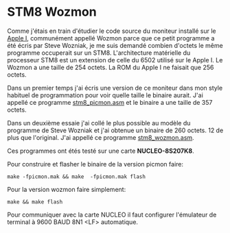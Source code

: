 # STM8 Wozmon

Comme j'étais en train d'étudier le code source du moniteur installé sur le [Apple I](applei.1976.operatiion-manual.pdf), communément appellé Wozmon parce que ce petit programme a été écris par Steve Wozniak, 
je me suis demandé combien d'octets le même programme occuperait sur un STM8.  L'architecture matérielle du processeur STM8 est un extension de celle du 6502 utilisé sur le Apple I. Le Wozmon a une taille de 254 octets. La ROM du Apple I ne faisait que 256 octets.

Dans un premier temps j'ai écris une version de ce moniteur dans mon style habituel de programmation pour voir quelle taille le binaire aurait. J'ai appellé ce programme [stm8_picmon.asm](stm8_picmon.asm) et le binaire a une taille de 357 octets.

Dans un deuxième essaie j'ai collé le plus possible au modèle du programme de Steve Wozniak et j'ai obtenue un binaire de 260 octets. 12 de plus que l'original. J'ai appellé ce programme [stm8_wozmon.asm](stm8_wozmon.asm).

Ces programmes ont étés testé sur une carte **NUCLEO-8S207K8**. 


Pour construire et flasher le binaire de la version picmon faire:
```
make -fpicmon.mak && make  -fpicmon.mak flash
```

Pour la version wozmon faire simplement:
```
make && make flash 
```


Pour communiquer avec la carte NUCLEO il faut configurer l'émulateur de terminal à 9600 BAUD 8N1  &lt;LF&gt; automatique.



